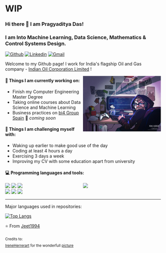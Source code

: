 
# WIP


### Hi there 👋 I am Pragyaditya Das!
### **I am Into Machine Learning, Data Science, Mathematics & Control Systems Design.**

[![Github](https://img.shields.io/badge/-Github-000?style=flat&logo=Github&logoColor=white)](https://github.com/Jeet1994/Jeet1994)
[![Linkedin](https://img.shields.io/badge/-LinkedIn-blue?style=flat&logo=Linkedin&logoColor=white)](https://www.linkedin.com/in/pragyaditya-das/)
[![Gmail](https://img.shields.io/badge/-Gmail-c14438?style=flat&logo=Gmail&logoColor=white)](mailto:daspragyaditya@gmail.com)

Welcome to my Github page!  I work for India's flagship Oil and Gas company - [Indian Oil Corporation Limited](https://iocl.com/) !  

<img align="right" alt="img" src="https://github.com/FernandoRoldan93/FernandoRoldan93/blob/master/cover_image.jpg" width="50%" height="auto" />


#### 🌱 Things I am currently working on: 
- Finish my Computer Engineering Master Degree  
- Taking online courses about Data Science and Machine Learning 
- Business practices on [bi4 Group Spain](https://github.com/bi4group) 🚀 *coming soon*

#### :muscle: Things I am challenging myself with:
- Waking up earlier to make good use of the day
- Coding at least 4 hours a day
- Exercising 3 days a week
- Improving my CV with some education apart from university

#### :computer: Programming languages and tools: 
<p>
	<img width="50%" align="right" src="https://github-readme-stats.vercel.app/api?username=Jeet1994&show_icons=true&hide_border=true&theme=gruvbox" />

<code><img width="10%" src="https://www.vectorlogo.zone/logos/python/python-ar21.svg"></code>
<code><img width="8%" src="https://www.vectorlogo.zone/logos/r-project/r-project-icon.svg"></code>
<code><img width="10%" src="https://www.vectorlogo.zone/logos/mysql/mysql-ar21.svg"></code>
<br />
<code><img width="10%" src="https://www.vectorlogo.zone/logos/apache_spark/apache_spark-ar21.svg"></code>
<code><img width="10%" src="https://www.vectorlogo.zone/logos/apache_hadoop/apache_hadoop-ar21.svg"></code>
<code><img width="10%" src="https://www.vectorlogo.zone/logos/git-scm/git-scm-ar21.svg"></code>
</p>

---

Major languages used in repositories:

[![Top Langs](https://github-readme-stats.vercel.app/api/top-langs/?username=Jeet1994&layout=compact)](https://github.com/anuraghazra/github-readme-stats)

⭐️ From [Jeet1994](https://github.com/Jeet1994)

<sub>Credits to: <br/>[IreneHerrerart](https://www.artstation.com/ireneherrera) for the wonderfull [picture](https://github.com/FernandoRoldan93/FernandoRoldan93/blob/master/cover_image.jpg)</sub>
